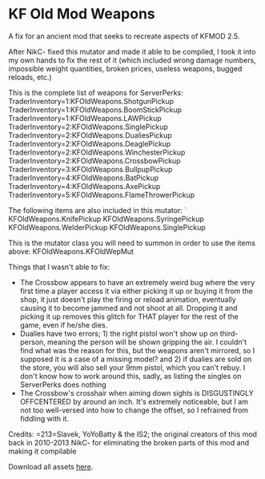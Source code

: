 # KF Old Mod Weapons

A fix for an ancient mod that seeks to recreate aspects of KFMOD 2.5.

After NikC- fixed this mutator and made it able to be compiled, I took it into my own hands to fix the rest of it (which included wrong damage numbers, impossible weight quantities, broken prices, useless weapons, bugged reloads, etc.) 

This is the complete list of weapons for ServerPerks:
TraderInventory=1:KFOldWeapons.ShotgunPickup
TraderInventory=1:KFOldWeapons.BoomStickPickup
TraderInventory=1:KFOldWeapons.LAWPickup
TraderInventory=2:KFOldWeapons.SinglePickup
TraderInventory=2:KFOldWeapons.DualiesPickup
TraderInventory=2:KFOldWeapons.DeaglePickup
TraderInventory=2:KFOldWeapons.WinchesterPickup
TraderInventory=2:KFOldWeapons.CrossbowPickup
TraderInventory=3:KFOldWeapons.BullpupPickup
TraderInventory=4:KFOldWeapons.BatPickup
TraderInventory=4:KFOldWeapons.AxePickup
TraderInventory=5:KFOldWeapons.FlameThrowerPickup

The following items are also included in this mutator:
`
KFOldWeapons.KnifePickup
KFOldWeapons.SyringePickup
KFOldWeapons.WelderPickup
KFOldWeapons.SinglePickup


This is the mutator class you will need to summon in order to use the items above:
KFOldWeapons.KFOldWepMut

Things that I wasn't able to fix:
- The Crossbow appears to have an extremely weird bug where the very first time a player access it via either picking it up or buying it from the shop, it just doesn't play the firing or reload animation, eventually causing it to become jammed and not shoot at all. Dropping it and picking it up removes this glitch for THAT player for the rest of the game, even if he/she dies.
- Dualies have two errors; 1) the right pistol won't show up on third-person, meaning the person will be shown gripping the air. I couldn't find what was the reason for this, but the weapons aren't mirrored, so I supposed it is a case of a missing model? and 2) if dualies are sold on the store, you will also sell your 9mm pistol, which you can't rebuy. I don't know how to work around this, sadly, as listing the singles on ServerPerks does nothing
- The Crossbow's crosshair when aiming down sights is DISGUSTINGLY OFFCENTERED by around an inch. It's extremely noticeable, but I am not too well-versed into how to change the offset, so I refrained from fiddling with it.

Credits: 
=213=Slavek, YoYoBatty & the IS2; the original creators of this mod back in 2010-2013
NikC- for eliminating the broken parts of this mod and making it compilable

Download all assets [here](https://www.mediafire.com/file/xvft4j73dyf34pa/KF2.5Mod.rar/file).
